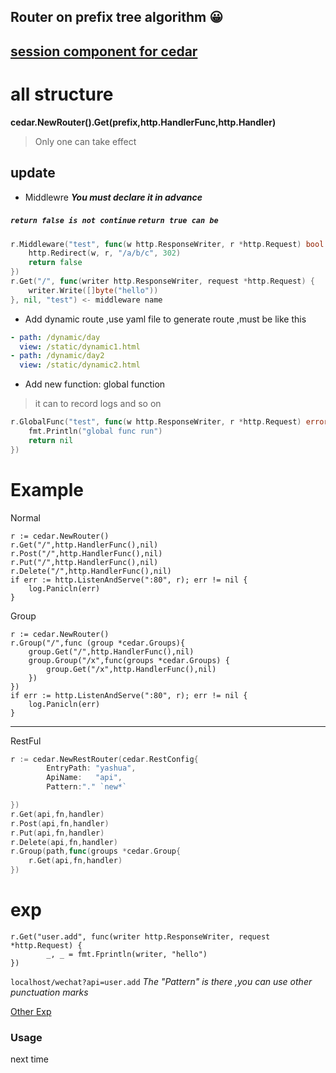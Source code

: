 Router on prefix tree algorithm 😀  
---
[session component for cedar](https://github.com/tungyao/cedar-session)
---
# all structure
**cedar.NewRouter().Get(prefix,http.HandlerFunc,http.Handler)**
> Only one can take effect
## update
* Middlewre
***You must declare it in advance***

##### `return false is not continue` `return true can be`
```go
r.Middleware("test", func(w http.ResponseWriter, r *http.Request) bool {
	http.Redirect(w, r, "/a/b/c", 302)
	return false
})
r.Get("/", func(writer http.ResponseWriter, request *http.Request) {
	writer.Write([]byte("hello"))
}, nil, "test") <- middleware name
```

* Add dynamic route ,use yaml file to generate route ,must be like this
```yaml
- path: /dynamic/day
  view: /static/dynamic1.html
- path: /dynamic/day2
  view: /static/dynamic2.html
```
* Add new function: global function
>  it can to record logs and so on
```go
r.GlobalFunc("test", func(w http.ResponseWriter, r *http.Request) error {
	fmt.Println("global func run")
	return nil
})
````
# Example
Normal
```
r := cedar.NewRouter()
r.Get("/",http.HandlerFunc(),nil)
r.Post("/",http.HandlerFunc(),nil)
r.Put("/",http.HandlerFunc(),nil)
r.Delete("/",http.HandlerFunc(),nil)
if err := http.ListenAndServe(":80", r); err != nil {
	log.Panicln(err)
}
```
Group
```
r := cedar.NewRouter()
r.Group("/",func (group *cedar.Groups){
    group.Get("/",http.HandlerFunc(),nil)
    group.Group("/x",func(groups *cedar.Groups) {
        group.Get("/x",http.HandlerFunc(),nil)
    })
})
if err := http.ListenAndServe(":80", r); err != nil {
	log.Panicln(err)
}
```
---
RestFul 
```go
r := cedar.NewRestRouter(cedar.RestConfig{
		EntryPath: "yashua",
		ApiName:   "api",
        Pattern:"." `new*`

})
r.Get(api,fn,handler)
r.Post(api,fn,handler)
r.Put(api,fn,handler)
r.Delete(api,fn,handler)
r.Group(path,func(groups *cedar.Group{
    r.Get(api,fn,handler)
})
```
# exp
```
r.Get("user.add", func(writer http.ResponseWriter, request *http.Request) {
 		_, _ = fmt.Fprintln(writer, "hello")
})
```
`localhost/wechat?api=user.add`  *The "Pattern" is there ,you can use other  punctuation marks*

[Other Exp](https://github.com/tungyao/cedar/blob/master/test/route_test.go)

### Usage
next time
